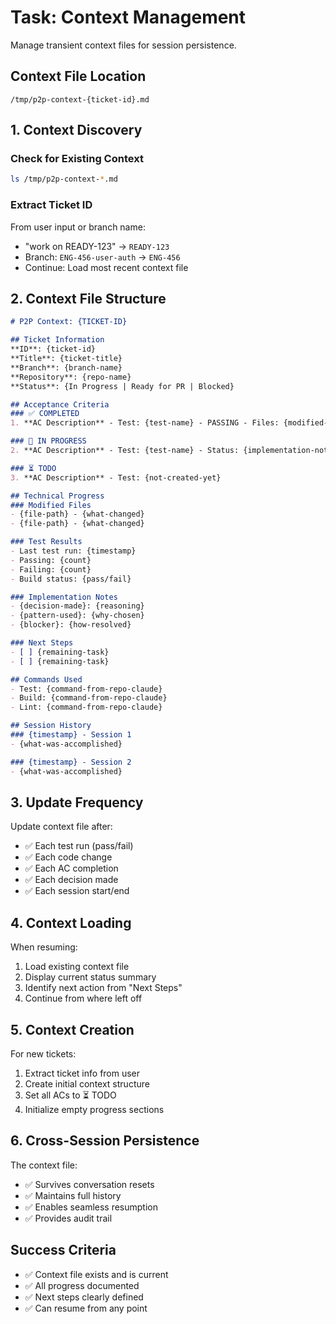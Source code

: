 # Task: Context Management

Manage transient context files for session persistence.

## Context File Location
`/tmp/p2p-context-{ticket-id}.md`

## 1. Context Discovery

### Check for Existing Context
```bash
ls /tmp/p2p-context-*.md
```

### Extract Ticket ID
From user input or branch name:
- "work on READY-123" → `READY-123`
- Branch: `ENG-456-user-auth` → `ENG-456`
- Continue: Load most recent context file

## 2. Context File Structure

```markdown
# P2P Context: {TICKET-ID}

## Ticket Information
**ID**: {ticket-id}
**Title**: {ticket-title}
**Branch**: {branch-name}
**Repository**: {repo-name}
**Status**: {In Progress | Ready for PR | Blocked}

## Acceptance Criteria
### ✅ COMPLETED
1. **AC Description** - Test: {test-name} - PASSING - Files: {modified-files}

### 🔄 IN PROGRESS  
2. **AC Description** - Test: {test-name} - Status: {implementation-notes}

### ⏳ TODO
3. **AC Description** - Test: {not-created-yet}

## Technical Progress
### Modified Files
- {file-path} - {what-changed}
- {file-path} - {what-changed}

### Test Results
- Last test run: {timestamp}
- Passing: {count}
- Failing: {count}
- Build status: {pass/fail}

### Implementation Notes
- {decision-made}: {reasoning}
- {pattern-used}: {why-chosen}
- {blocker}: {how-resolved}

### Next Steps
- [ ] {remaining-task}
- [ ] {remaining-task}

## Commands Used
- Test: {command-from-repo-claude}
- Build: {command-from-repo-claude}  
- Lint: {command-from-repo-claude}

## Session History
### {timestamp} - Session 1
- {what-was-accomplished}

### {timestamp} - Session 2  
- {what-was-accomplished}
```

## 3. Update Frequency

Update context file after:
- ✅ Each test run (pass/fail)
- ✅ Each code change
- ✅ Each AC completion
- ✅ Each decision made
- ✅ Each session start/end

## 4. Context Loading

When resuming:
1. Load existing context file
2. Display current status summary
3. Identify next action from "Next Steps"
4. Continue from where left off

## 5. Context Creation

For new tickets:
1. Extract ticket info from user
2. Create initial context structure
3. Set all ACs to ⏳ TODO
4. Initialize empty progress sections

## 6. Cross-Session Persistence

The context file:
- ✅ Survives conversation resets
- ✅ Maintains full history
- ✅ Enables seamless resumption
- ✅ Provides audit trail

## Success Criteria
- ✅ Context file exists and is current
- ✅ All progress documented
- ✅ Next steps clearly defined
- ✅ Can resume from any point